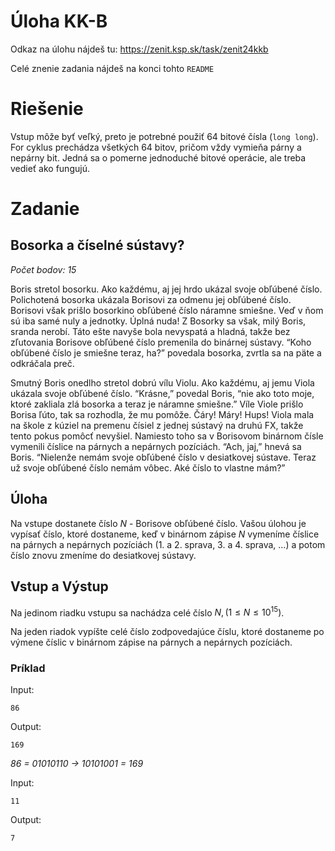# Úloha KK-B

Odkaz na úlohu nájdeš tu: https://zenit.ksp.sk/task/zenit24kkb

Celé znenie zadania nájdeš na konci tohto `README`

# Riešenie

Vstup môže byť veľký, preto je potrebné použiť 64 bitové čísla (`long long`). For cyklus prechádza všetkých 64 bitov,
pričom vždy vymieňa párny a nepárny bit. Jedná sa o pomerne jednoduché bitové operácie, ale treba vedieť ako fungujú.

# Zadanie

## Bosorka a číselné sústavy?
_Počet bodov: 15_

Boris stretol bosorku. Ako každému, aj jej hrdo ukázal svoje obľúbené číslo. Polichotená bosorka ukázala Borisovi za
odmenu jej obľúbené číslo. Borisovi však prišlo bosorkino obľúbené číslo náramne smiešne. Veď v ňom sú iba samé nuly a
jednotky. Úplná nuda! Z Bosorky sa však, milý Boris, sranda nerobí. Táto ešte navyše bola nevyspatá a hladná, takže bez
zľutovania Borisove obľúbené číslo premenila do binárnej sústavy. “Koho obľúbené číslo je smiešne teraz, ha?” povedala
bosorka, zvrtla sa na päte a odkráčala preč.

Smutný Boris onedlho stretol dobrú vílu Violu. Ako každému, aj jemu Viola ukázala svoje obľúbené číslo. “Krásne,”
povedal Boris, “nie ako toto moje, ktoré zakliala zlá bosorka a teraz je náramne smiešne.” Víle Viole prišlo Borisa
ľúto, tak sa rozhodla, že mu pomôže. Čáry! Máry! Hups! Viola mala na škole z kúziel na premenu čísiel z jednej sústavý
na druhú FX, takže tento pokus pomôcť nevyšiel. Namiesto toho sa v Borisovom binárnom čísle vymenili číslice na párnych
a nepárnych pozíciách. “Ach, jaj,” hnevá sa Boris. “Nielenže nemám svoje obľúbené číslo v desiatkovej sústave. Teraz už
svoje obľúbené číslo nemám vôbec. Aké číslo to vlastne mám?”

## Úloha
Na vstupe dostanete číslo $`N`$ - Borisove obľúbené číslo. Vašou úlohou je vypísať číslo, ktoré dostaneme, keď v
binárnom zápise $`N`$ vymeníme číslice na párnych a nepárnych pozíciách (1. a 2. sprava, 3. a 4. sprava, …)
a potom číslo znovu zmeníme do desiatkovej sústavy.


## Vstup a Výstup
Na jedinom riadku vstupu sa nachádza celé číslo $`N, (1 \leq N \leq 10^{15})`$.

Na jeden riadok vypíšte celé číslo zodpovedajúce číslu, ktoré dostaneme po výmene číslic v binárnom zápise na párnych a nepárnych pozíciách.


### Príklad

Input:

```
86
```

Output:

```
169
```

_86 = 01010110 -> 10101001 = 169_

Input:

```
11
```
Output:

```
7
```
